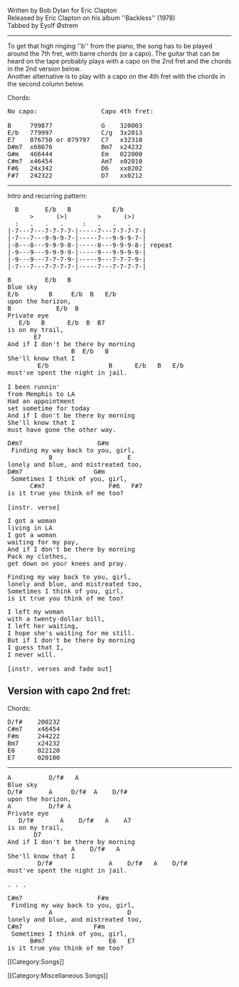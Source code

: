 Written by Bob Dylan for Eric Clapton<br>
Released by Eric Clapton on his album ''Backless'' (1978)<br>
Tabbed by Eyolf Østrem

----
To get that high ringing ''b'' from the piano, the song has to be
played around the 7th fret, with barre chords (or a capo). The guitar
that can be heard on the tape probably plays with a capo on the 2nd
fret and the chords in the 2nd version below.<br>
Another alternative is to play with a capo on the 4th fret with the
chords in the second column below.

Chords:

<pre class="chords">
No capo:                 Capo 4th fret:

B     799877             G    320003
E/b   779997             C/g  3x2013
E7    076750 or 079797   C7   x32310
D#m7  x68676             Bm7  x24232
G#m   466444             Em   022000
C#m7  x46454             Am7  x02010
F#6   24x342             D6   xx0202
F#7   242322             D7   xx0212
</pre>

----
Intro and recurring pattern:

<pre class="tab">
  B       E/b   B           E/b
      &gt;      (&gt;)        &gt;      (&gt;)
  :   .   .   .     :   .   .   .
|-7---7---7-7-7-7-|-----7---7-7-7-7-|
|-7---7---9-9-9-7-|-----7---9-9-9-7-|
|-8---8---9-9-9-8-|-----8---9-9-9-8-| repeat
|-9---9---9-9-9-9-|-----9---9-9-9-9-|
|-9---9---7-7-7-9-|-----9---7-7-7-9-|
|-7---7---7-7-7-7-|-----7---7-7-7-7-|
</pre>

<pre class="verse">
B         E/b   B
Blue sky
E/b        B     E/b  B   E/b
upon the horizon,
B            E/b  B
Private eye
   E/b   B      E/b  B  B7
is on my trail,
       E7
And if I don't be there by morning
                 B  E/b   B
She'll know that I
        E/b                B      E/b   B   E/b
must've spent the night in jail.

I been runnin'
from Memphis to LA
Had an appointment
set sometime for today
And if I don't be there by morning
She'll know that I
must have gone the other way.
</pre>

<pre class="bridge">
D#m7                    G#m
 Finding my way back to you, girl,
           B                    E
lonely and blue, and mistreated too,
D#m7                   G#m
 Sometimes I think of you, girl,
      C#m7                 F#6   F#7
is it true you think of me too?

[instr. verse]
</pre>

<pre class="verse">
I got a woman
living in LA
I got a woman
waiting for my pay,
And if I don't be there by morning
Pack my clothes,
get down on your knees and pray.
</pre>

<pre class="bridge">
Finding my way back to you, girl,
lonely and blue, and mistreated too,
Sometimes I think of you, girl,
is it true you think of me too?
</pre>

<pre class="verse">
I left my woman
with a twenty-dollar bill,
I left her waiting,
I hope she's waiting for me still.
But if I don't be there by morning
I guess that I,
I never will.

[instr. verses and fade out]
</pre>

<h2 class="songversion">Version with capo 2nd fret:</h2>

Chords:

<pre class="chords">
D/f#    200232
C#m7    x46454
F#m     244222
Bm7     x24232
E6      022120
E7      020100
</pre>

----
<pre class="verse">
A          D/f#   A
Blue sky
D/f#       A     D/f#  A    D/f#
upon the horizon,
A          D/f# A
Private eye
   D/f#       A    D/f#   A    A7
is on my trail,
       D7
And if I don't be there by morning
                 A    D/f#   A
She'll know that I
        D/f#               A    D/f#   A    D/f#
must've spent the night in jail.

. . .
</pre>

<pre class="bridge">
C#m7                    F#m
 Finding my way back to you, girl,
           A                    D
lonely and blue, and mistreated too,
C#m7                   F#m
 Sometimes I think of you, girl,
      B#m7                 E6   E7
is it true you think of me too?
</pre>

[[Category:Songs]]

[[Category:Miscellaneous Songs]]